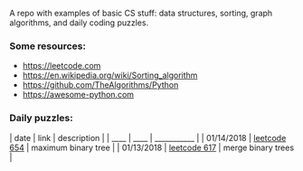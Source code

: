 A repo with examples of basic CS stuff: data structures, sorting, graph algorithms, and daily coding puzzles.  

### Some resources:

- https://leetcode.com
- https://en.wikipedia.org/wiki/Sorting_algorithm
- https://github.com/TheAlgorithms/Python
- https://awesome-python.com

### Daily puzzles:

| date | link | description |
| ____ | ____ | ___________ |
| 01/14/2018 | [leetcode 654](https://leetcode.com/problems/maximum-binary-tree/description/) | maximum binary tree |
| 01/13/2018 | [leetcode 617](https://leetcode.com/problems/merge-two-binary-trees/) | merge binary trees |